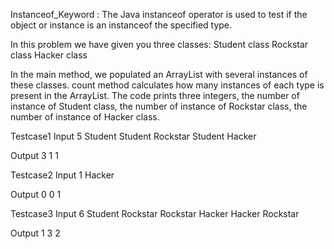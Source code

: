 Instanceof_Keyword : The Java instanceof operator is used to test if the object or instance is an instanceof the specified type.

In this problem we have given you three classes: Student class Rockstar class Hacker class

In the main method, we populated an ArrayList with several instances of these classes. count method calculates how many instances of each type is present in the ArrayList. The code prints three integers, the number of instance of Student class, the number of instance of Rockstar class, the number of instance of Hacker class.

Testcase1 Input 5 Student Student Rockstar Student Hacker

Output 3 1 1

Testcase2 Input 1 Hacker

Output 0 0 1

Testcase3 Input 6 Student Rockstar Rockstar Hacker Hacker Rockstar

Output 1 3 2

